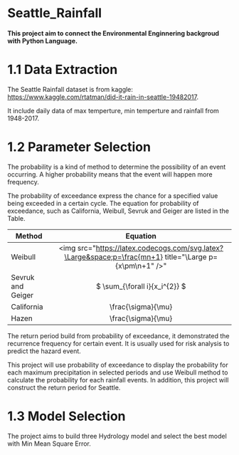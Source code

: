 # Seattle_Rainfall

#### This project aim to connect the Environmental Enginnering backgroud with Python Language.

# 1.1 Data Extraction

   The Seattle Rainfall dataset is from kaggle: https://www.kaggle.com/rtatman/did-it-rain-in-seattle-19482017.
   
   It include daily data of max temperture, min temperture and rainfall from 1948-2017.
    
# 1.2 Parameter Selection

   The probability is a kind of method to determine the possibility of an event occurring. A higher probability means that the event will happen more frequency.

   The probability of exceedance express the chance for a specified value being exceeded in a certain cycle. The equation for probability of exceedance, such as California, Weibull, Sevruk and Geiger are listed in the Table.

| Method             | Equation      | 
| ----------------   |:-------------:| 
| Weibull            | <img src="https://latex.codecogs.com/svg.latex?\Large&space;p=\frac{mn+1} title="\Large p={x\pm\n+1" />" |
| Sevruk and Geiger  | $ \sum_{\forall i}{x_i^{2}} $      |
| California         | \frac{\sigma}{\mu}     | 
| Hazen              |      \frac{\sigma}{\mu}           |
The return period build from probability of exceedance, it demonstrated the recurrence frequency for certain event. It is usually used for risk analysis to predict the hazard event.

This project will use probability of exceedance to display the probability for each maximum precipitation in selected periods and use Weibull method to calculate the probability for each rainfall events. In addition, this project will construct the return period for Seattle.

# 1.3 Model Selection

The project aims to build three Hydrology model and select the best model with Min Mean Square Error.
